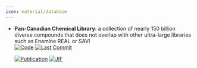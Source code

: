 ```yaml
---
icon: material/database
---
```





- **Pan-Canadian Chemical Library**: a collection of nearly 150 billion diverse compounds that does not overlap with other ultra-large libraries such as Enamine REAL or SAVI  
    [![Code](https://img.shields.io/github/stars/cbedart/PCCL?style=for-the-badge&logo=github)](https://github.com/cbedart/PCCL) 
    [![Last Commit](https://img.shields.io/github/last-commit/cbedart/PCCL?style=for-the-badge&logo=github)](https://github.com/cbedart/PCCL) 

    [![Publication](https://img.shields.io/badge/Publication-Citations:1-blue?style=for-the-badge&logo=bookstack)](https://doi.org/10.1038/s41597-024-03443-5) 
    [![JIF](https://img.shields.io/badge/Impact_Factor-5.80-purple?style=for-the-badge&logo=academia)](https://doi.org/10.1038/s41597-024-03443-5)


